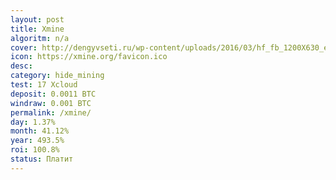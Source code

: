```yaml
---
layout: post
title: Xmine
algoritm: n/a
cover: http://dengyvseti.ru/wp-content/uploads/2016/03/hf_fb_1200X630_eng-1024x538.png
icon: https://xmine.org/favicon.ico
desc: 
category: hide_mining
test: 17 Xcloud
deposit: 0.0011 BTC
windraw: 0.001 BTC
permalink: /xmine/
day: 1.37%
month: 41.12%
year: 493.5%
roi: 100.8%
status: Платит
---
```

